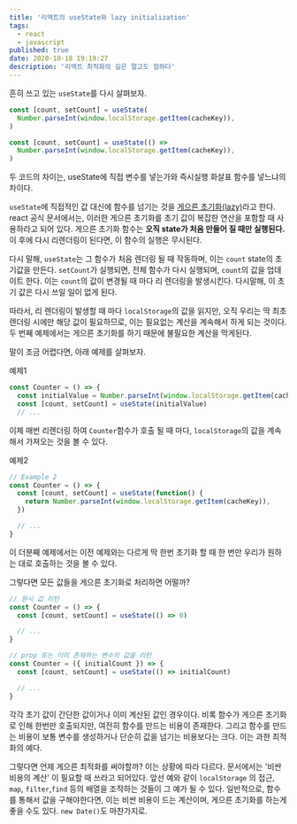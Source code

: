 ```yaml
---
title: '리액트의 useState와 lazy initialization'
tags:
  - react
  - javascript
published: true
date: 2020-10-18 19:19:27
description: '리액트 최적화의 길은 멀고도 험하다'
---
```


흔히 쓰고 있는 `useState`를 다시 살펴보자.

```javascript
const [count, setCount] = useState(
  Number.parseInt(window.localStorage.getItem(cacheKey)),
)
```

```javascript
const [count, setCount] = useState(() =>
  Number.parseInt(window.localStorage.getItem(cacheKey)),
)
```

두 코드의 차이는, useState에 직접 변수를 넣는가와 즉시실행 화살표 함수를 넣느냐의 차이다.

`useState`에 직접적인 값 대신에 함수를 넘기는 것을 [게으른 초기화(lazy)](https://reactjs.org/docs/hooks-reference.html#lazy-initial-state)라고 한다. react 공식 문서에서는, 이러한 게으른 초기화를 초기 값이 복잡한 연산을 포함할 때 사용하라고 되어 있다. 게으른 초기화 함수는 **오직 state가 처음 만들어 질 때만 실행된다.** 이 후에 다시 리렌더링이 된다면, 이 함수의 실행은 무시된다.

다시 말해, `useState`는 그 함수가 처음 렌더링 될 때 작동하며, 이는 `count` state의 초기값을 만든다. `setCount`가 실행되면, 전체 함수가 다시 실행되며, `count`의 값을 업데이트 한다. 이는 `count`의 값이 변경될 때 마다 리 렌더링을 발생시킨다. 다시말해, 이 초기 값은 다시 쓰일 일이 없게 된다.

따라서, 리 렌더링이 발생할 때 마다 `localStorage`의 값을 읽지만, 오직 우리는 딱 최초 렌더링 시에만 해당 값이 필요하므로, 이는 필요없는 계산을 계속해서 하게 되는 것이다. 두 번째 예제에서는 게으른 초기화를 하기 때문에 불필요한 계산을 막게된다.

말이 조금 어렵다면, 아래 예제를 살펴보자.

예제1

```javascript
const Counter = () => {
  const initialValue = Number.parseInt(window.localStorage.getItem(cacheKey))
  const [count, setCount] = useState(initialValue)
  // ...
```

이제 매번 리렌더링 하여 `Counter`함수가 호출 될 때 마다, `localStorage`의 값을 계속해서 가져오는 것을 볼 수 있다.

예제2

```javascript
// Example 2
const Counter = () => {
  const [count, setCount] = useState(function() {
    return Number.parseInt(window.localStorage.getItem(cacheKey)),
  })

  // ...
}
```

이 더분째 예제에서는 이전 예제와는 다르게 딱 한번 초기화 할 때 한 번만 우리가 원하는 대로 호출하는 것을 볼 수 있다.

그렇다면 모든 값들을 게으른 초기화로 처리하면 어떨까?

```javascript
// 원시 값 리턴
const Counter = () => {
  const [count, setCount] = useState(() => 0)

  // ...
}
```

```javascript
// prop 또는 이미 존재하는 변수의 값을 리턴
const Counter = ({ initialCount }) => {
  const [count, setCount] = useState(() => initialCount)

  // ...
}
```

각각 초기 값이 간단한 값이거나 이미 계산된 값인 경우이다. 비록 함수가 게으른 초기화로 인해 한번만 호출되지만, 여전히 함수를 만드는 비용이 존재한다. 그리고 함수를 만드는 비용이 보통 변수를 생성하거나 단순히 값을 넘기는 비용보다는 크다. 이는 과한 최적화의 예다.

그렇다면 언제 게으른 최적화를 써야할까? 이는 상황에 따라 다르다. 문서에서는 '비싼 비용의 계산' 이 필요할 때 쓰라고 되어있다. 앞선 예와 같이 `localStorage` 의 접근, `map`, `filter`,`find` 등의 배열을 조작하는 것들이 그 예가 될 수 있다. 일반적으로, 함수를 통해서 값을 구해야한다면, 이는 비싼 비용이 드는 계산이며, 게으른 초기화를 하는게 좋을 수도 있다. `new Date()`도 마찬가지로.
